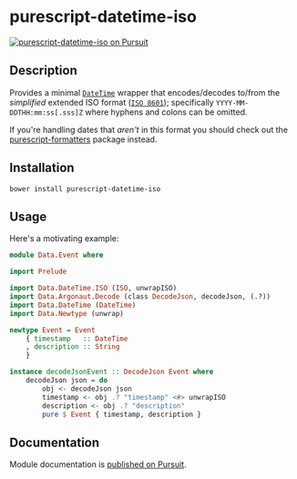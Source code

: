 # purescript-datetime-iso

<a href="https://pursuit.purescript.org/packages/purescript-datetime-iso">
    <img src="https://pursuit.purescript.org/packages/purescript-datetime-iso/badge"
            alt="purescript-datetime-iso on Pursuit" /></a>

## Description

Provides a minimal [`DateTime`](https://github.com/purescript/purescript-datetime/)  wrapper that encodes/decodes to/from the *simplified* extended ISO format ([`ISO 8601`](https://en.wikipedia.org/wiki/ISO_8601)); specifically `YYYY-MM-DDTHH:mm:ss[.sss]Z` where hyphens and colons can be omitted.

If you're handling dates that *aren't* in this format you should check out the [purescript-formatters](https://github.com/slamdata/purescript-formatters) package instead.

## Installation

```
bower install purescript-datetime-iso
```

## Usage

Here's a motivating example:

```purescript
module Data.Event where

import Prelude

import Data.DateTime.ISO (ISO, unwrapISO)
import Data.Argonaut.Decode (class DecodeJson, decodeJson, (.?))
import Data.DateTime (DateTime)
import Data.Newtype (unwrap)

newtype Event = Event
    { timestamp   :: DateTime
    , description :: String
    }

instance decodeJsonEvent :: DecodeJson Event where
    decodeJson json = do
        obj <- decodeJson json
        timestamp <- obj .? "timestamp" <#> unwrapISO
        description <- obj .? "description"
        pure $ Event { timestamp, description }
```

## Documentation

Module documentation is [published on Pursuit](http://pursuit.purescript.org/packages/purescript-datetime-iso).
